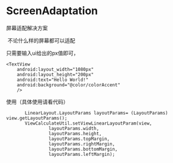 # ScreenAdaptation
屏幕适配解决方案

​	不论什么样的屏幕都可以适配

只需要输入ui给出的px值即可，

```
<TextView
    android:layout_width="1080px"
    android:layout_height="200px"
    android:text="Hello World!"
    android:background="@color/colorAccent"
    />
```

使用（具体使用请看代码）

           LinearLayout.LayoutParams layoutParams= (LayoutParams) view.getLayoutParams();
           ViewCalculateUtil.setViewLinearLayoutParam(view,
                    layoutParams.width,
                    layoutParams.height,
                    layoutParams.topMargin,
                    layoutParams.rightMargin,
                    layoutParams.bottomMargin,
                    layoutParams.leftMargin);
